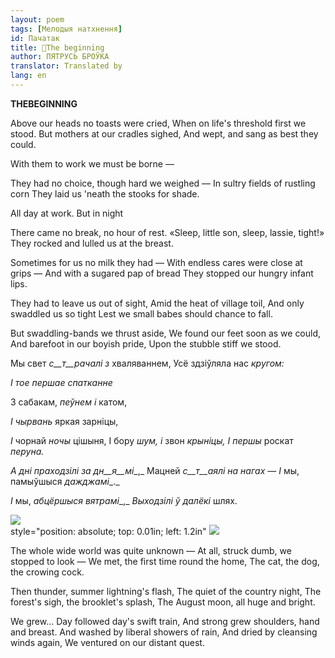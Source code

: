 ```yaml
---
layout: poem
tags: [Мелодыя натхнення]
id: Пачатак
title: 🚧The beginning
author: ПЯТРУСЬ БРОЎКА
translator: Translated by 
lang: en
---
```



 
**THEBEGINNING**

Above our heads no toasts were cried, When on life's threshold first we stood. But mothers at our cradles sighed, And wept, and sang as best they could.

With them to work we must be borne —

They had no choice, though hard we weighed — In sultry fields of rustling corn They laid us 'neath the stooks for shade.

All day at work. But in night

There came no break, no hour of rest. «Sleep, little son, sleep, lassie, tight!» They rocked and lulled us at the breast.

Sometimes for us no milk they had — With endless cares were close at grips — And with a sugared pap of bread They stopped our hungry infant lips.

They had to leave us out of sight, Amid the heat of village toil, And only swaddled us so tight Lest we small babes should chance to fall.

But swaddling-bands we thrust aside, We found our feet soon as we could, And barefoot in our boyish pride, Upon the stubble stiff we stood.

Мы свет _с__т__рачалі з_ хваляваннем, Усё здзіўляла нас _кругом:_

_I_ _тое першае спатканне_

3 сабакам, _пеўнем і_ катом,

_I_ _чырвань_ яркая зарніцы,

_I_ чорнай _ночы_ цішыня, I бору _шум, і_ звон _крыніцы,_ _I_ _першы_ роскат _перуна._

_А дні праходзілі за дн__я__мі__,_ Мацней _с__т__аялі на нагах_ _— I_ мы, памыўшыся _дажджамі__._

_I_ мы, _абцёршыся вятрамі__,_ _Выходзілі ў далёкі_ шлях.

![](2022-%D0%9C%D1%96%D0%BD%D1%81%D0%BA-%D0%BB%D1%83%D1%87%D0%BD%D0%B0%D1%81%D1%86%D1%8C-%D0%BC%D1%96%D0%BA%D0%BE%D0%BB%D0%B0-%D0%BC%D1%8F%D1%82%D0%BB%D1%96%D1%86%D0%BA%D1%96_html_ef71bd0653e28066.jpg)  
style="position: absolute; top: 0.01in; left: 1.2in" ![](2022-%D0%9C%D1%96%D0%BD%D1%81%D0%BA-%D0%BB%D1%83%D1%87%D0%BD%D0%B0%D1%81%D1%86%D1%8C-%D0%BC%D1%96%D0%BA%D0%BE%D0%BB%D0%B0-%D0%BC%D1%8F%D1%82%D0%BB%D1%96%D1%86%D0%BA%D1%96_html_528c0c40ef3659c7.jpg)  

The whole wide world was quite unknown — At all, struck dumb, we stopped to look — We met, the first time round the home, The cat, the dog, the crowing cock.

Then thunder, summer lightning's flash, The quiet of the country night, The forest's sigh, the brooklet's splash, The August moon, all huge and bright.

We grew... Day followed day's swift train, And strong grew shoulders, hand and breast. And washed by liberal showers of rain, And dried by cleansing winds again, We ventured on our distant quest.
